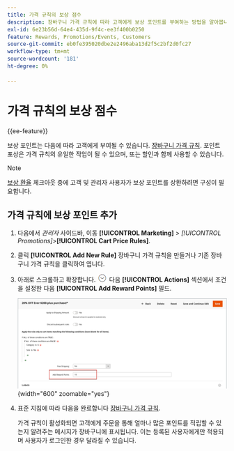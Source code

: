 ```yaml
---
title: 가격 규칙의 보상 점수
description: 장바구니 가격 규칙에 따라 고객에게 보상 포인트를 부여하는 방법을 알아봅니다.
exl-id: 6e23b56d-64e4-435d-9f4c-ee3f400b0250
feature: Rewards, Promotions/Events, Customers
source-git-commit: eb0fe395020dbe2e2496aba13d2f5c2bf2d0fc27
workflow-type: tm+mt
source-wordcount: '181'
ht-degree: 0%

---
```


# 가격 규칙의 보상 점수

{{ee-feature}}

보상 포인트는 다음에 따라 고객에게 부여될 수 있습니다. [장바구니 가격 규칙](price-rules-cart.md). 포인트 포상은 가격 규칙의 유일한 작업이 될 수 있으며, 또는 할인과 함께 사용할 수 있습니다.

>[!NOTE]
>
>[보상 환율](reward-exchange-rates.md) 체크아웃 중에 고객 및 관리자 사용자가 보상 포인트를 상환하려면 구성이 필요합니다.

## 가격 규칙에 보상 포인트 추가

1. 다음에서 _관리자_ 사이드바, 이동 **[!UICONTROL Marketing]** > _[!UICONTROL Promotions]_>**[!UICONTROL Cart Price Rules]**.

1. 클릭 **[!UICONTROL Add New Rule]** 장바구니 가격 규칙을 만들거나 기존 장바구니 가격 규칙을 클릭하여 엽니다.

1. 아래로 스크롤하고 확장합니다. ![확장 선택기](../assets/icon-display-expand.png) 다음 **[!UICONTROL Actions]** 섹션에서 조건을 설정한 다음 **[!UICONTROL Add Reward Points]** 필드.

   ![장바구니 가격 규칙 - 보상 포인트](./assets/reward-points-price-rule-actions.png){width="600" zoomable="yes"}

1. 표준 지침에 따라 다음을 완료합니다 [장바구니 가격 규칙](price-rules-cart-create.md).

   가격 규칙이 활성화되면 고객에게 주문을 통해 얼마나 많은 포인트를 적립할 수 있는지 알려주는 메시지가 장바구니에 표시됩니다. 이는 등록된 사용자에게만 적용되며 사용자가 로그인한 경우 달라질 수 있습니다.
